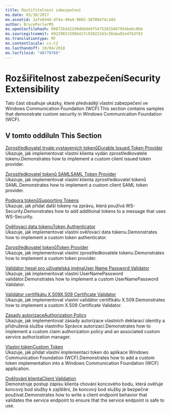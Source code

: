 ```yaml
---
title: Rozšiřitelnost zabezpečení
ms.date: 03/30/2017
ms.assetid: 2afe044d-df4a-49a4-9865-38700474c3dd
author: BrucePerlerMS
ms.openlocfilehash: 09872b5422d9d66dd4f54753815067954be6c0bb
ms.sourcegitcommit: 69229651598b427c550223d3c58aba82e47b3f82
ms.translationtype: MT
ms.contentlocale: cs-CZ
ms.lasthandoff: 10/04/2018
ms.locfileid: "48779766"
---
```

# <a name="security-extensibility"></a><span data-ttu-id="c1cd3-102">Rozšiřitelnost zabezpečení</span><span class="sxs-lookup"><span data-stu-id="c1cd3-102">Security Extensibility</span></span>
<span data-ttu-id="c1cd3-103">Tato část obsahuje ukázky, které předvádějí vlastní zabezpečení ve Windows Communication Foundation (WCF).</span><span class="sxs-lookup"><span data-stu-id="c1cd3-103">This section contains samples that demonstrate custom security in Windows Communication Foundation (WCF).</span></span>  
  
## <a name="in-this-section"></a><span data-ttu-id="c1cd3-104">V tomto oddílu</span><span class="sxs-lookup"><span data-stu-id="c1cd3-104">In This Section</span></span>  
 [<span data-ttu-id="c1cd3-105">Zprostředkovatel trvale vystavených tokenů</span><span class="sxs-lookup"><span data-stu-id="c1cd3-105">Durable Issued Token Provider</span></span>](../../../../docs/framework/wcf/samples/durable-issued-token-provider.md)  
 <span data-ttu-id="c1cd3-106">Ukazuje, jak implementovat vlastní klienta vydán zprostředkovatele tokenu.</span><span class="sxs-lookup"><span data-stu-id="c1cd3-106">Demonstrates how to implement a custom client issued token provider.</span></span>  
  
 [<span data-ttu-id="c1cd3-107">Zprostředkovatel tokenů SAML</span><span class="sxs-lookup"><span data-stu-id="c1cd3-107">SAML Token Provider</span></span>](../../../../docs/framework/wcf/samples/saml-token-provider.md)  
 <span data-ttu-id="c1cd3-108">Ukazuje, jak implementovat vlastní klienta zprostředkovatel tokenů SAML.</span><span class="sxs-lookup"><span data-stu-id="c1cd3-108">Demonstrates how to implement a custom client SAML token provider.</span></span>  
  
 [<span data-ttu-id="c1cd3-109">Podpora tokenů</span><span class="sxs-lookup"><span data-stu-id="c1cd3-109">Supporting Tokens</span></span>](../../../../docs/framework/wcf/samples/supporting-tokens.md)  
 <span data-ttu-id="c1cd3-110">Ukazuje, jak přidat další tokeny na zprávu, která používá WS-Security.</span><span class="sxs-lookup"><span data-stu-id="c1cd3-110">Demonstrates how to add additional tokens to a message that uses WS-Security.</span></span>  
  
 [<span data-ttu-id="c1cd3-111">Ověřovací data tokenu</span><span class="sxs-lookup"><span data-stu-id="c1cd3-111">Token Authenticator</span></span>](../../../../docs/framework/wcf/samples/token-authenticator.md)  
 <span data-ttu-id="c1cd3-112">Ukazuje, jak implementovat vlastní ověřovací data tokenu.</span><span class="sxs-lookup"><span data-stu-id="c1cd3-112">Demonstrates how to implement a custom token authenticator.</span></span>  
  
 [<span data-ttu-id="c1cd3-113">Zprostředkovatel tokenů</span><span class="sxs-lookup"><span data-stu-id="c1cd3-113">Token Provider</span></span>](../../../../docs/framework/wcf/samples/token-provider.md)  
 <span data-ttu-id="c1cd3-114">Ukazuje, jak implementovat vlastní zprostředkovatele tokenu.</span><span class="sxs-lookup"><span data-stu-id="c1cd3-114">Demonstrates how to implement a custom token provider.</span></span>  
  
 [<span data-ttu-id="c1cd3-115">Validátor hesel pro uživatelská jména</span><span class="sxs-lookup"><span data-stu-id="c1cd3-115">User Name Password Validator</span></span>](../../../../docs/framework/wcf/samples/user-name-password-validator.md)  
 <span data-ttu-id="c1cd3-116">Ukazuje, jak implementovat vlastní UserNamePassword validátor.</span><span class="sxs-lookup"><span data-stu-id="c1cd3-116">Demonstrates how to implement a custom UserNamePassword Validator.</span></span>  
  
 [<span data-ttu-id="c1cd3-117">Validátor certifikátu X.509</span><span class="sxs-lookup"><span data-stu-id="c1cd3-117">X.509 Certificate Validator</span></span>](../../../../docs/framework/wcf/samples/x-509-certificate-validator.md)  
 <span data-ttu-id="c1cd3-118">Ukazuje, jak implementovat vlastní validátor certifikátu X.509.</span><span class="sxs-lookup"><span data-stu-id="c1cd3-118">Demonstrates how to implement a custom X.509 Certificate Validator.</span></span>  
  
 [<span data-ttu-id="c1cd3-119">Zásady autorizace</span><span class="sxs-lookup"><span data-stu-id="c1cd3-119">Authorization Policy</span></span>](../../../../docs/framework/wcf/samples/authorization-policy.md)  
 <span data-ttu-id="c1cd3-120">Ukazuje, jak implementovat zásady autorizace vlastních deklarací identity a přidružená služba vlastního Správce autorizací.</span><span class="sxs-lookup"><span data-stu-id="c1cd3-120">Demonstrates how to implement a custom claim authorization policy and an associated custom service authorization manager.</span></span>  
  
 [<span data-ttu-id="c1cd3-121">Vlastní token</span><span class="sxs-lookup"><span data-stu-id="c1cd3-121">Custom Token</span></span>](../../../../docs/framework/wcf/samples/custom-token.md)  
 <span data-ttu-id="c1cd3-122">Ukazuje, jak přidat vlastní implementaci token do aplikace Windows Communication Foundation (WCF).</span><span class="sxs-lookup"><span data-stu-id="c1cd3-122">Demonstrates how to add a custom token implementation into a Windows Communication Foundation (WCF) application.</span></span>  
  
 [<span data-ttu-id="c1cd3-123">Ověřování klienta</span><span class="sxs-lookup"><span data-stu-id="c1cd3-123">Client Validation</span></span>](../../../../docs/framework/wcf/samples/client-validation.md)  
 <span data-ttu-id="c1cd3-124">Demonstruje postup zápisu klienta chování koncového bodu, která ověřuje koncový bod služby k zajištění, že koncový bod služby je bezpečné používat.</span><span class="sxs-lookup"><span data-stu-id="c1cd3-124">Demonstrates how to write a client endpoint behavior that validates the service endpoint to ensure that the service endpoint is safe to use.</span></span>
